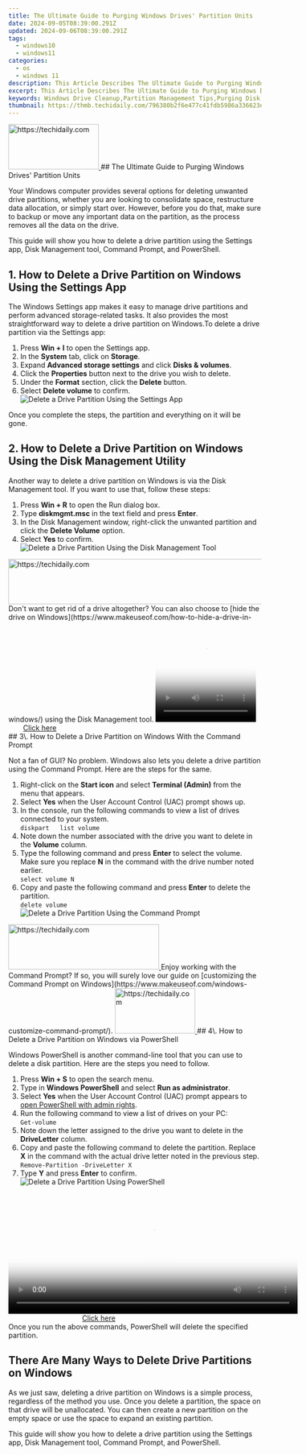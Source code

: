 ```yaml
---
title: The Ultimate Guide to Purging Windows Drives' Partition Units
date: 2024-09-05T08:39:00.291Z
updated: 2024-09-06T08:39:00.291Z
tags:
  - windows10
  - windows11
categories:
  - os
  - windows 11
description: This Article Describes The Ultimate Guide to Purging Windows Drives' Partition Units
excerpt: This Article Describes The Ultimate Guide to Purging Windows Drives' Partition Units
keywords: Windows Drive Cleanup,Partition Management Tips,Purging Disk Space Efficiently,Optimize Drive Storage,Deleting Unused Drives,Manage Partitions Quickly,Guide to Drive Space Saving
thumbnail: https://thmb.techidaily.com/796380b2f6e477c41fdb5986a336623e799bf688b4a29cd4a3d817de3e2d744c.jpg
---
```


<!-- affiliate ads begin -->
<a href="https://aligracehair.sjv.io/c/5597632/2115913/19272" target="_top" id="2115913">
  <img src="//a.impactradius-go.com/display-ad/19272-2115913" border="0" alt="https://techidaily.com" width="180" height="90"/>
</a>
<img height="0" width="0" src="https://aligracehair.sjv.io/i/5597632/2115913/19272" style="position:absolute;visibility:hidden;" border="0" />
<!-- affiliate ads end -->
## The Ultimate Guide to Purging Windows Drives' Partition Units

 Your Windows computer provides several options for deleting unwanted drive partitions, whether you are looking to consolidate space, restructure data allocation, or simply start over. However, before you do that, make sure to backup or move any important data on the partition, as the process removes all the data on the drive.

 This guide will show you how to delete a drive partition using the Settings app, Disk Management tool, Command Prompt, and PowerShell.

## 1\. How to Delete a Drive Partition on Windows Using the Settings App

 The Windows Settings app makes it easy to manage drive partitions and perform advanced storage-related tasks. It also provides the most straightforward way to delete a drive partition on Windows.To delete a drive partition via the Settings app:

1. Press **Win + I** to open the Settings app.
2. In the **System** tab, click on **Storage**.
3. Expand **Advanced storage settings** and click **Disks & volumes**.
4. Click the **Properties** button next to the drive you wish to delete.
5. Under the **Format** section, click the **Delete** button.
6. Select **Delete volume** to confirm.  
![Delete a Drive Partition Using the Settings App](https://static1.makeuseofimages.com/wordpress/wp-content/uploads/2023/08/delete-a-drive-partition-using-the-settings-app.jpg)

 Once you complete the steps, the partition and everything on it will be gone.

## 2\. How to Delete a Drive Partition on Windows Using the Disk Management Utility

 Another way to delete a drive partition on Windows is via the Disk Management tool. If you want to use that, follow these steps:

1. Press **Win + R** to open the Run dialog box.
2. Type **diskmgmt.msc** in the text field and press **Enter**.
3. In the Disk Management window, right-click the unwanted partition and click the **Delete Volume** option.
4. Select **Yes** to confirm.  
![Delete a Drive Partition Using the Disk Management Tool](https://static1.makeuseofimages.com/wordpress/wp-content/uploads/2023/08/delete-a-drive-partition-using-the-disk-management-tool.jpg)

<!-- affiliate ads begin -->
<a href="https://appsumo.8odi.net/c/5597632/2118322/7443" target="_top" id="2118322">
  <img src="//a.impactradius-go.com/display-ad/7443-2118322" border="0" alt="https://techidaily.com" width="728" height="90"/>
</a>
<img height="0" width="0" src="https://appsumo.8odi.net/i/5597632/2118322/7443" style="position:absolute;visibility:hidden;" border="0" />
<!-- affiliate ads end -->
 Don't want to get rid of a drive altogether? You can also choose to [hide the drive on Windows](https://www.makeuseof.com/how-to-hide-a-drive-in-windows/) using the Disk Management tool.

<!-- affiliate ads begin -->
<span id="1328683">
					<video width="200" height="200" style="cursor:pointer"
           poster="//a.impactradius-go.com/display-clicktoplayimage/1328683.png"
           onclick="if(!this.playClicked){this.play();this.setAttribute('controls',true);this.playClicked=true;}">
	   <source src="//a.impactradius-go.com/display-ad/15852-1328683">
	   <img src="//a.impactradius-go.com/display-clicktoplayimage/1328683.png" style="border: none; height: 100%; width: 100%; object-fit: contain">
	</video>
	<div style="width:125px;text-align:center"><a href="javascript:window.open(decodeURIComponent('https%3A%2F%2Fthefitville.pxf.io%2Fc%2F5597632%2F1328683%2F15852'), '_blank');void(0);">Click here</a></div>
</span>
<img height="0" width="0" src="https://imp.pxf.io/i/5597632/1328683/15852" style="position:absolute;visibility:hidden;" border="0" />
<!-- affiliate ads end -->
## 3\. How to Delete a Drive Partition on Windows With the Command Prompt

 Not a fan of GUI? No problem. Windows also lets you delete a drive partition using the Command Prompt. Here are the steps for the same.

1. Right-click on the **Start icon** and select **Terminal (Admin)** from the menu that appears.
2. Select **Yes** when the User Account Control (UAC) prompt shows up.
3. In the console, run the following commands to view a list of drives connected to your system.  
`diskpart  
list volume`
4. Note down the number associated with the drive you want to delete in the **Volume** column.
5. Type the following command and press **Enter** to select the volume. Make sure you replace **N** in the command with the drive number noted earlier.  
`select volume N`
6. Copy and paste the following command and press **Enter** to delete the partition.  
`delete volume`  
![Delete a Drive Partition Using the Command Prompt](https://static1.makeuseofimages.com/wordpress/wp-content/uploads/2023/08/delete-a-drive-partition-using-the-command-prompt.jpg)

<!-- affiliate ads begin -->
<a href="https://aligracehair.sjv.io/c/5597632/2135413/19272" target="_top" id="2135413">
  <img src="//a.impactradius-go.com/display-ad/19272-2135413" border="0" alt="https://techidaily.com" width="300" height="90"/>
</a>
<img height="0" width="0" src="https://aligracehair.sjv.io/i/5597632/2135413/19272" style="position:absolute;visibility:hidden;" border="0" />
<!-- affiliate ads end -->
 Enjoy working with the Command Prompt? If so, you will surely love our guide on [customizing the Command Prompt on Windows](https://www.makeuseof.com/windows-customize-command-prompt/).

<!-- affiliate ads begin -->
<a href="https://aligracehair.sjv.io/c/5597632/2115942/19272" target="_top" id="2115942">
  <img src="//a.impactradius-go.com/display-ad/19272-2115942" border="0" alt="https://techidaily.com" width="160" height="90"/>
</a>
<img height="0" width="0" src="https://aligracehair.sjv.io/i/5597632/2115942/19272" style="position:absolute;visibility:hidden;" border="0" />
<!-- affiliate ads end -->
## 4\. How to Delete a Drive Partition on Windows via PowerShell

 Windows PowerShell is another command-line tool that you can use to delete a disk partition. Here are the steps you need to follow.

1. Press **Win + S** to open the search menu.
2. Type in **Windows PowerShell** and select **Run as administrator**.
3. Select **Yes** when the User Account Control (UAC) prompt appears to [open PowerShell with admin rights](https://www.makeuseof.com/windows-powershell-always-open-as-administrator/).
4. Run the following command to view a list of drives on your PC:  
`Get-volume`
5. Note down the letter assigned to the drive you want to delete in the **DriveLetter** column.
6. Copy and paste the following command to delete the partition. Replace **X** in the command with the actual drive letter noted in the previous step.  
`Remove-Partition -DriveLetter X`
7. Type **Y** and press **Enter** to confirm.  
![Delete a Drive Partition Using PowerShell](https://static1.makeuseofimages.com/wordpress/wp-content/uploads/2023/08/delete-a-drive-partition-using-powershell.jpg)

<!-- affiliate ads begin -->
<span id="1983575">
					<video width="576" height="240" style="cursor:pointer"
           poster="//a.impactradius-go.com/display-clicktoplayimage/1983575.png"
           onclick="if(!this.playClicked){this.play();this.setAttribute('controls',true);this.playClicked=true;}">
	   <source src="//a.impactradius-go.com/display-ad/22993-1983575">
	   <img src="//a.impactradius-go.com/display-clicktoplayimage/1983575.png" style="border: none; height: 100%; width: 100%; object-fit: contain">
	</video>
	<div style="width:360px;text-align:center"><a href="javascript:window.open(decodeURIComponent('https%3A%2F%2Fhomestyler.sjv.io%2Fc%2F5597632%2F1983575%2F22993'), '_blank');void(0);">Click here</a></div>
</span>
<img height="0" width="0" src="https://imp.pxf.io/i/5597632/1983575/22993" style="position:absolute;visibility:hidden;" border="0" />
<!-- affiliate ads end -->
 Once you run the above commands, PowerShell will delete the specified partition.

## There Are Many Ways to Delete Drive Partitions on Windows

 As we just saw, deleting a drive partition on Windows is a simple process, regardless of the method you use. Once you delete a partition, the space on that drive will be unallocated. You can then create a new partition on the empty space or use the space to expand an existing partition.

 This guide will show you how to delete a drive partition using the Settings app, Disk Management tool, Command Prompt, and PowerShell.



<ins class="adsbygoogle"
      style="display:block"
      data-ad-client="ca-pub-7571918770474297"
      data-ad-slot="8358498916"
      data-ad-format="auto"
      data-full-width-responsive="true"></ins>